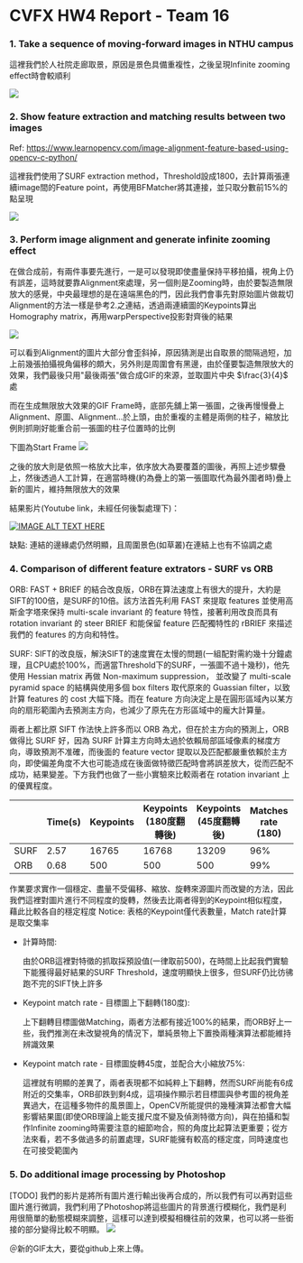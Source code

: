 # CVFX HW4 Report  - Team 16

### 1. Take a sequence of moving-forward images in NTHU campus
這裡我們於人社院走廊取景，原因是景色具備重複性，之後呈現Infinite zooming effect時會較順利

![](https://i.imgur.com/XwE6wvr.gif)

### 2. Show feature extraction and matching results between two images
Ref: https://www.learnopencv.com/image-alignment-feature-based-using-opencv-c-python/

這裡我們使用了SURF extraction method，Threshold設成1800，去計算兩張連續image間的Feature point，再使用BFMatcher將其連接，並只取分數前15%的點呈現

![](https://i.imgur.com/nndwvIJ.gif)

### 3. Perform image alignment and generate infinite zooming effect
在做合成前，有兩件事要先進行，一是可以發現即使盡量保持平移拍攝，視角上仍有誤差，這時就要靠Alignment來處理，另一個則是Zooming時，由於要製造無限放大的感覺，中央最理想的是在遠端黑色的門，因此我們會事先對原始圖片做裁切
Alignment的方法一樣是參考2.之連結，透過兩連續圖的Keypoints算出Homography matrix，再用warpPerspective投影對齊後的結果

![](https://i.imgur.com/jFCjlh8.gif)

可以看到Alignment的圖片大部分會歪斜掉，原因猜測是出自取景的間隔過短，加上前幾張拍攝視角偏移的頗大，另外則是周圍會有黑邊，由於僅要製造無限放大的效果，我們最後只用"最後兩張"做合成GIF的來源，並取圖片中央 $\frac{3}{4}$ 處

而在生成無限放大效果的GIF Frame時，底部先舖上第一張圖，之後再慢慢疊上Alignment、原圖、Alignment...於上頭，由於重複的主體是兩側的柱子，縮放比例則抓剛好能重合前一張圖的柱子位置時的比例

下圖為Start Frame
![](https://i.imgur.com/3EWx52S.jpg)

之後的放大則是依照一格放大比率，依序放大為要覆蓋的圖後，再照上述步驟疊上，然後透過人工計算，在適當時機(約為疊上的第一張圖取代為最外圍者時)疊上新的圖片，維持無限放大的效果

結果影片(Youtube link，未經任何後製處理下)：

[![IMAGE ALT TEXT HERE](https://img.youtube.com/vi/obvUCl7Ey0U/0.jpg)](https://www.youtube.com/watch?v=obvUCl7Ey0U)

缺點: 連結的邊緣處仍然明顯，且周圍景色(如草叢)在連結上也有不協調之處

### 4. Comparison of different feature extrators - SURF vs ORB
ORB: FAST + BRIEF 的結合改良版，ORB在算法速度上有很大的提升，大約是SIFT的100倍，是SURF的10倍。該方法首先利用 FAST 來提取 features 並使用高斯金字塔來保持 multi-scale invariant 的 feature 特性，接著利用改良而具有 rotation invariant 的 steer BRIEF 和能保留 feature 匹配獨特性的 rBRIEF 來描述我們的 features 的方向和特性。

SURF: SIFT的改良版，解決SIFT的速度實在太慢的問題(一組配對需約幾十分鐘處理，且CPU處於100%，而適當Threshold下的SURF，一張圖不過十幾秒)，他先使用 Hessian matrix 再做 Non-maximum suppression， 並改變了 multi-scale pyramid space 的結構與使用多個 box filters 取代原來的 Guassian filter，以致計算 features 的 cost 大幅下降。而在 feature 方向決定上是在圓形區域內以某方向的扇形範圍內去預測主方向，也減少了原先在方形區域中的龐大計算量。

兩者上都比原 SIFT 作法快上許多而以 ORB 為尤，但在於主方向的預測上，ORB 做得比 SURF 好，因為 SURF 計算主方向時太過於依賴局部區域像素的梯度方向，導致預測不准確，而後面的 feature vector 提取以及匹配都嚴重依賴於主方向，即使偏差角度不大也可能造成在後面做特徵匹配時會將誤差放大，從而匹配不成功，結果變差。下方我們也做了一些小實驗來比較兩者在 rotation invariant 上的優異程度。

| | Time(s) | Keypoints | Keypoints<br>(180度翻轉後) | Keypoints<br>(45度翻轉後) | Matches rate<br>(180) |Matches rate<br>(45) |
|---|---|---|---|---|---|---|
| SURF | 2.57 | 16765 | 16768 | 13209 | 96% | 58% |
| ORB | 0.68 | 500 | 500 | 500 | 99% | 38% |

作業要求實作一個穩定、盡量不受偏移、縮放、旋轉來源圖片而改變的方法，因此我們這裡對圖片進行不同程度的旋轉，然後去比兩者得到的Keypoint相似程度，藉此比較各自的穩定程度
Notice: 表格的Keypoint僅代表數量，Match rate計算是取交集率

* 計算時間:
    
    由於ORB這裡對特徵的抓取採預設值(一律取前500)，在時間上比起我們實驗下能獲得最好結果的SURF Threshold，速度明顯快上很多，但SURF仍比彷彿跑不完的SIFT快上許多

* Keypoint match rate - 目標圖上下翻轉(180度):
    
    上下翻轉目標圖做Matching，兩者方法都有接近100%的結果，而ORB好上一些，我們推測在未改變視角的情況下，單純景物上下置換兩種演算法都能維持辨識效果

* Keypoint match rate - 目標圖旋轉45度，並配合大小縮放75%:
    
    這裡就有明顯的差異了，兩者表現都不如純粹上下翻轉，然而SURF尚能有6成附近的交集率，ORB卻跌到剩4成，這項操作顯示若目標圖與參考圖的視角差異過大，在這種多物件的風景圖上，OpenCV所能提供的幾種演算法都會大幅影響結果圖(即使ORB理論上能支援尺度不變及偵測特徵方向)，與在拍攝和製作Infinite zooming時需要注意的細節吻合，照的角度比起算法更重要；從方法來看，若不多做過多的前置處理，SURF能擁有較高的穩定度，同時速度也在可接受範圍內


### 5. Do additional image processing by Photoshop
[TODO]
    我們的影片是將所有圖片進行輸出後再合成的，所以我們有可以再對這些圖片進行微調，我們利用了Photoshop將這些圖片的背景進行模糊化，我們是利用很簡單的動態模糊來調整，這樣可以達到模擬相機往前的效果，也可以將一些銜接的部分變得比較不明顯。
![](ezgif-4-2a78730f9e44.gif)

＠新的GIF太大，要從github上來上傳。

